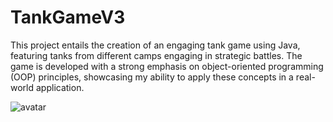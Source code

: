 # TankGameV3
This project entails the creation of an engaging tank game using Java, featuring tanks from different camps engaging in strategic battles. The game is developed with a strong emphasis on object-oriented programming (OOP) principles, showcasing my ability to apply these concepts in a real-world application.

![avatar](UI.jpg)
